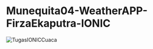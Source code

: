 # Munequita04-WeatherAPP-FirzaEkaputra-IONIC
![TugasIONICCuaca](https://github.com/user-attachments/assets/11c8f8be-c7b4-4e59-9a40-495af4d737fd)
